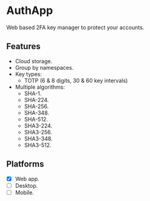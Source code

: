 # AuthApp

Web based 2FA key manager to protect your accounts.

## Features

- Cloud storage.
- Group by namespaces.
- Key types:
  - TOTP (6 & 8 digits, 30 & 60 key intervals)
- Multiple algorithms:
  - SHA-1.
  - SHA-224.
  - SHA-256.
  - SHA-348.
  - SHA-512.
  - SHA3-224.
  - SHA3-256.
  - SHA3-348.
  - SHA3-512.
 
## Platforms

- [x] Web app.
- [ ] Desktop.
- [ ] Mobile.
